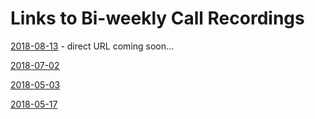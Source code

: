 # Links to Bi-weekly Call Recordings

[2018-08-13](https://drive.google.com/drive/u/1/folders/1rcM6lFOnAvdOowKHzKlwTNZ5lmdxsU5b) - direct URL coming soon...

[2018-07-02](https://drive.google.com/open?id=1ubX2QbPtuH4QmFVKZErU-Bk9tW3J1O4x)

[2018-05-03](https://drive.google.com/file/d/15athJ7UW_xLYwT0J6pdOUzmYbhzaQ2_M/view?usp=sharing)

[2018-05-17](https://drive.google.com/drive/folders/1Z4a3m1OTiVdERB44utzbcDXmwMI0Ei6b)

